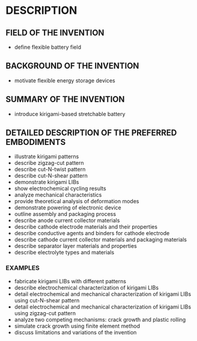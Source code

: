 # DESCRIPTION

## FIELD OF THE INVENTION

- define flexible battery field

## BACKGROUND OF THE INVENTION

- motivate flexible energy storage devices

## SUMMARY OF THE INVENTION

- introduce kirigami-based stretchable battery

## DETAILED DESCRIPTION OF THE PREFERRED EMBODIMENTS

- illustrate kirigami patterns
- describe zigzag-cut pattern
- describe cut-N-twist pattern
- describe cut-N-shear pattern
- demonstrate kirigami LIBs
- show electrochemical cycling results
- analyze mechanical characteristics
- provide theoretical analysis of deformation modes
- demonstrate powering of electronic device
- outline assembly and packaging process
- describe anode current collector materials
- describe cathode electrode materials and their properties
- describe conductive agents and binders for cathode electrode
- describe cathode current collector materials and packaging materials
- describe separator layer materials and properties
- describe electrolyte types and materials

### EXAMPLES

- fabricate kirigami LIBs with different patterns
- describe electrochemical characterization of kirigami LIBs
- detail electrochemical and mechanical characterization of kirigami LIBs using cut-N-shear pattern
- detail electrochemical and mechanical characterization of kirigami LIBs using zigzag-cut pattern
- analyze two competing mechanisms: crack growth and plastic rolling
- simulate crack growth using finite element method
- discuss limitations and variations of the invention

